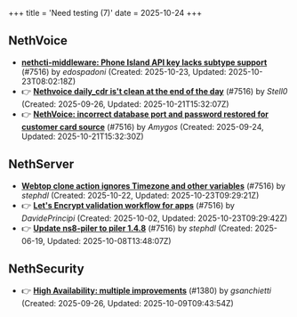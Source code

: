 +++
title = 'Need testing (7)'
date = 2025-10-24
+++

## NethVoice
- **[nethcti-middleware: Phone Island API key lacks subtype support](https://github.com/NethServer/dev/issues/7694)** (#7516) by *edospadoni* (Created: 2025-10-23, Updated: 2025-10-23T08:02:18Z)
- :point_right: **[Nethvoice daily_cdr is't clean at the end of the day](https://github.com/NethServer/dev/issues/7658)** (#7516) by *Stell0* (Created: 2025-09-26, Updated: 2025-10-21T15:32:07Z)
- :point_right: **[NethVoice: incorrect database port and password restored for customer card source](https://github.com/NethServer/dev/issues/7654)** (#7516) by *Amygos* (Created: 2025-09-24, Updated: 2025-10-21T15:32:30Z)

## NethServer
- **[Webtop clone action ignores Timezone and other variables](https://github.com/NethServer/dev/issues/7690)** (#7516) by *stephdl* (Created: 2025-10-22, Updated: 2025-10-23T09:29:21Z)
- :point_right: **[Let's Encrypt validation workflow for apps](https://github.com/NethServer/dev/issues/7669)** (#7516) by *DavidePrincipi* (Created: 2025-10-02, Updated: 2025-10-23T09:29:42Z)
- :point_right: **[Update ns8-piler to piler 1.4.8](https://github.com/NethServer/dev/issues/7516)** (#7516) by *stephdl* (Created: 2025-06-19, Updated: 2025-10-08T13:48:07Z)

## NethSecurity
- :point_right: **[High Availability: multiple improvements](https://github.com/NethServer/nethsecurity/issues/1380)** (#1380) by *gsanchietti* (Created: 2025-09-26, Updated: 2025-10-09T09:43:54Z)

